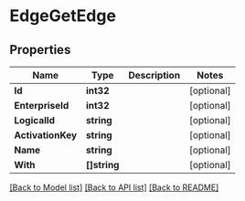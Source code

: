 # EdgeGetEdge

## Properties

Name | Type | Description | Notes
------------ | ------------- | ------------- | -------------
**Id** | **int32** |  | [optional] 
**EnterpriseId** | **int32** |  | [optional] 
**LogicalId** | **string** |  | [optional] 
**ActivationKey** | **string** |  | [optional] 
**Name** | **string** |  | [optional] 
**With** | **[]string** |  | [optional] 

[[Back to Model list]](../README.md#documentation-for-models) [[Back to API list]](../README.md#documentation-for-api-endpoints) [[Back to README]](../README.md)


